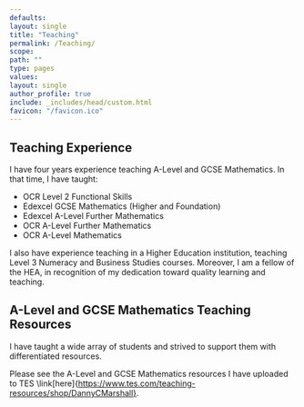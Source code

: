 ```yaml
---
defaults:
layout: single
title: "Teaching"
permalink: /Teaching/
scope:
path: ""
type: pages
values:
layout: single
author_profile: true
include: _includes/head/custom.html
favicon: "/favicon.ico"
---
```


## Teaching Experience

I have four years experience teaching A-Level and GCSE Mathematics. In that time, I have taught:
- OCR Level 2 Functional Skills
- Edexcel GCSE Mathematics (Higher and Foundation)
- Edexcel A-Level Further Mathematics
- OCR A-Level Further Mathematics
- OCR A-Level Mathematics

I also have experience teaching in a Higher Education institution, teaching Level 3 Numeracy and Business Studies courses. Moreover, I am a fellow of the HEA, in recognition of my dedication toward quality learning and teaching. 

## A-Level and GCSE Mathematics Teaching Resources

I have taught a wide array of students and strived to support them with differentiated resources. 

Please see the A-Level and GCSE Mathematics resources I have uploaded to TES \\link[here]{https://www.tes.com/teaching-resources/shop/DannyCMarshall}.

